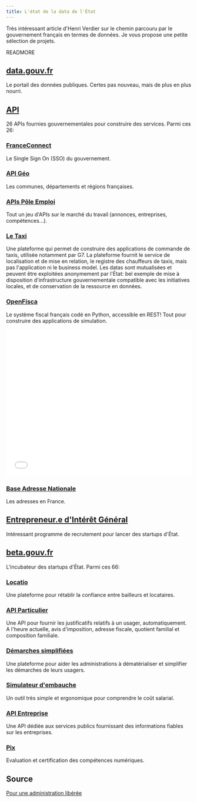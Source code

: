 ```yaml
---
title: L'état de la data de l'État
---
```


Très intéressant article d'Henri Verdier sur le chemin parcouru par le gouvernement français en termes de données. Je vous propose une petite sélection de projets.

READMORE

## [data.gouv.fr](https://www.data.gouv.fr/fr/) 

Le portail des données publiques. Certes pas nouveau, mais de plus en plus nourri.

## [API](https://api.gouv.fr/)

26 APIs fournies gouvernementales pour construire des services. Parmi ces 26:

### [FranceConnect](https://franceconnect.gouv.fr/)

Le Single Sign On (SSO) du gouvernement.

### [API Géo](https://geo.api.gouv.fr/)

Les communes, départements et régions françaises.

### [APIs Pôle Emploi](https://www.emploi-store-dev.fr/portail-developpeur/catalogueapi)

Tout un jeu d'APIs sur le marché du travail (annonces, entreprises, compétences...).

### [Le Taxi](http://le.taxi/)

Une plateforme qui permet de construire des applications de commande de taxis, utilisée notamment par G7. La plateforme fournit le service de localisation et de mise en relation, le registre des chauffeurs de taxis, mais pas l'application ni le business model. Les datas sont mutualisées et peuvent être exploitées anonymement par l'État: bel exemple de mise à disposition d'infrastructure gouvernementale compatible avec les initiatives locales, et de conservation de la ressource en données.

### [OpenFisca](https://fr.openfisca.org/)

Le système fiscal français codé en Python, accessible en REST! Tout pour construire des applications de simulation.

<iframe frameborder="0" width="100%" height="400" src="//www.dailymotion.com/embed/video/x547av8" allowfullscreen allow="autoplay"></iframe>

### [Base Adresse Nationale](https://adresse.data.gouv.fr/)

Les adresses en France.

## [Entrepreneur.e d'Intérêt Général](https://www.etalab.gouv.fr/entrepreneurs-dinteret-general)

Intéressant programme de recrutement pour lancer des startups d'État.

## [beta.gouv.fr](https://beta.gouv.fr/)

L'incubateur des startups d'État. Parmi ces 66:

### [Locatio](https://locatio.beta.gouv.fr/)

Une plateforme pour rétablir la confiance entre bailleurs et locataires.

### [API Particulier](https://particulier.api.gouv.fr/)

Une API pour fournir les justificatifs relatifs à un usager, automatiquement. A l'heure actuelle, avis d'imposition, adresse fiscale, quotient familial et composition familiale.

### [Démarches simplifiées](https://www.demarches-simplifiees.fr/)

Une plateforme pour aider les administrations à dématérialiser et simplifier les démarches de leurs usagers.

### [Simulateur d'embauche](https://embauche.beta.gouv.fr/)

Un outil très simple et ergonomique pour comprendre le coût salarial.

### [API Entreprise](https://entreprise.api.gouv.fr/)

Une API dédiée aux services publics fournissant des informations fiables sur les entreprises. 

### [Pix](https://pix.beta.gouv.fr/)

Evaluation et certification des compétences numériques.

## Source

[Pour une administration libérée](http://www.henriverdier.com/2018/06/pour-une-administration-liberee.html)
